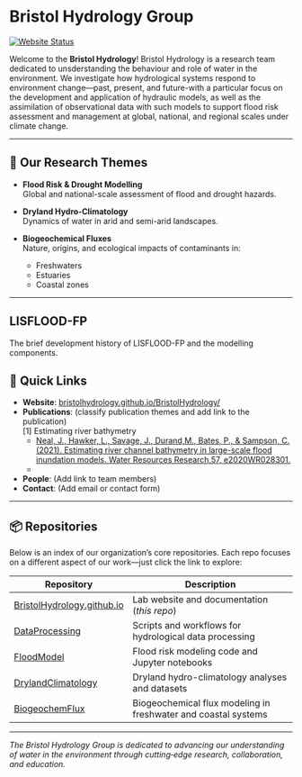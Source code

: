 # Bristol Hydrology Group

[![Website Status](https://img.shields.io/website-up-down-green-red/https/bristolhydrology.github.io/BristolHydrology/)](https://bristolhydrology.github.io/BristolHydrology/)

Welcome to the **Bristol Hydrology**! Bristol Hydrology is a research team dedicated to unsderstanding the behaviour and role of water in the environment. We investigate how hydrological systems respond to environment change—past, present, and future-with a particular focus on the development and application of hydraulic models, as well as the assimilation of observational data with such models to support flood risk assessment and management at global, national, and regional scales under climate change. 

---

## 🌊 Our Research Themes

- **Flood Risk & Drought Modelling**  
  Global and national-scale assessment of flood and drought hazards.

- **Dryland Hydro‐Climatology**  
  Dynamics of water in arid and semi-arid landscapes.

- **Biogeochemical Fluxes**  
  Nature, origins, and ecological impacts of contaminants in:
  - Freshwaters
  - Estuaries
  - Coastal zones

---

## LISFLOOD-FP
The brief development history of LISFLOOD-FP and the modelling components.

## 🔗 Quick Links

- **Website**: [bristolhydrology.github.io/BristolHydrology/](https://bristolhydrology.github.io/BristolHydrology/)  
- **Publications**: (classify publication themes and add link to the publication)  
  [1] Estimating river bathymetry
  - [Neal, J., Hawker, L., Savage, J., Durand,M., Bates, P., & Sampson, C. (2021). Estimating river channel bathymetry in large-scale flood inundation models. Water Resources Research,57, e2020WR028301.](https://doi.org/10.1029/2020WR028301)
  - 
- **People**: (Add link to team members)  
- **Contact**: (Add email or contact form)

---

## 📦 Repositories

Below is an index of our organization’s core repositories. Each repo focuses on a different aspect of our work—just click the link to explore:

| Repository                        | Description                                                 |
|-----------------------------------|-------------------------------------------------------------|
| [BristolHydrology.github.io](https://github.com/BristolHydrology/BristolHydrology.github.io) | Lab website and documentation (_this repo_)                 |
| [DataProcessing](https://github.com/BristolHydrology/DataProcessing)         | Scripts and workflows for hydrological data processing      |
| [FloodModel](https://github.com/BristolHydrology/FloodModel)                 | Flood risk modeling code and Jupyter notebooks              |
| [DrylandClimatology](https://github.com/BristolHydrology/DrylandClimatology) | Dryland hydro-climatology analyses and datasets             |
| [BiogeochemFlux](https://github.com/BristolHydrology/BiogeochemFlux)       | Biogeochemical flux modeling in freshwater and coastal systems |

---


*The Bristol Hydrology Group is dedicated to advancing our understanding of water in the environment through cutting‑edge research, collaboration, and education.*

